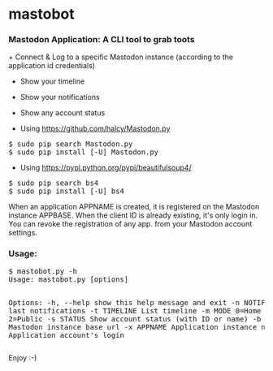 # mastobot
<h3>Mastodon Application: A CLI tool to grab toots</h3>
+ Connect & Log to a specific Mastodon instance (according to the application id credentials)

+ Show your timeline

+ Show your notifications

+ Show any account status

+ Using https://github.com/halcy/Mastodon.py
<pre>
$ sudo pip search Mastodon.py
$ sudo pip install [-U] Mastodon.py
</pre>

+ Using https://pypi.python.org/pypi/beautifulsoup4/
<pre>
$ sudo pip search bs4
$ sudo pip install [-U] bs4
</pre>

When an application APPNAME is created, it is registered on the Mastodon instance APPBASE.
When the client ID is already existing, it's only login in.
You can revoke the registration of any app. from your Mastodon account settings.

<h3>Usage:</h3>
<pre>
$ mastobot.py -h
Usage: mastobot.py [options]

Options:
  -h, --help   show this help message and exit
  -n NOTIF     List last notifications
  -t TIMELINE  List timeline
  -m MODE      0=Home ; 1=Local ; 2=Public
  -s STATUS    Show account status (with ID or name)
  -b APPBASE   Mastodon instance base url
  -x APPNAME   Application instance name
  -l LOGIN     Application account's login
</pre>

Enjoy :-)
